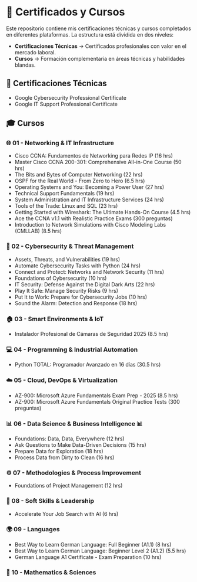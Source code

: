 # 📂 Certificados y Cursos

Este repositorio contiene mis certificaciones técnicas y cursos completados en diferentes plataformas.
La estructura está dividida en dos niveles:  
- **Certificaciones Técnicas** → Certificados profesionales con valor en el mercado laboral.  
- **Cursos** → Formación complementaria en áreas técnicas y habilidades blandas.


## 🏅 Certificaciones Técnicas
- Google Cybersecurity Professional Certificate  
- Google IT Support Professional Certificate


## 🎓 Cursos

### 🌐 01 - Networking & IT Infrastructure

- Cisco CCNA: Fundamentos de Networking para Redes IP (16 hrs)
- Master Cisco CCNA 200-301: Comprehensive All-in-One Course (50 hrs)
- The Bits and Bytes of Computer Networking (22 hrs)
- OSPF for the Real World - From Zero to Hero (6.5 hrs)
- Operating Systems and You: Becoming a Power User (27 hrs)
- Technical Support Fundamentals (19 hrs)
- System Administration and IT Infrastructure Services (24 hrs)
- Tools of the Trade: Linux and SQL (23 hrs)
- Getting Started with Wireshark: The Ultimate Hands-On Course (4.5 hrs)
- Ace the CCNA v1.1 with Realistic Practice Exams (300 preguntas)
- Introduction to Network Simulations with Cisco Modeling Labs (CMLLAB) (8.5 hrs)


### 🔐 02 - Cybersecurity & Threat Management

- Assets, Threats, and Vulnerabilities (19 hrs)
- Automate Cybersecurity Tasks with Python (24 hrs)
- Connect and Protect: Networks and Network Security (11 hrs)
- Foundations of Cybersecurity (10 hrs)
- IT Security: Defense Against the Digital Dark Arts (22 hrs)
- Play It Safe: Manage Security Risks (9 hrs)
- Put It to Work: Prepare for Cybersecurity Jobs (10 hrs)
- Sound the Alarm: Detection and Response (18 hrs)


### 🏠 03 - Smart Environments & IoT

- Instalador Profesional de Cámaras de Seguridad 2025 (8.5 hrs)


### 💻 04 - Programming & Industrial Automation

- Python TOTAL: Programador Avanzado en 16 días (30.5 hrs)


### ☁️ 05 - Cloud, DevOps & Virtualization

- AZ-900: Microsoft Azure Fundamentals Exam Prep - 2025 (8.5 hrs)
- AZ-900: Microsoft Azure Fundamentals Original Practice Tests (300 preguntas)


### 📊 06 - Data Science & Business Intelligence 📊

- Foundations: Data, Data, Everywhere (12 hrs)
- Ask Questions to Make Data-Driven Decisions (15 hrs)
- Prepare Data for Exploration (18 hrs)
- Process Data from Dirty to Clean (16 hrs)


### ⚙️ 07 - Methodologies & Process Improvement  

- Foundations of Project Management (12 hrs)


### 🤝 08 - Soft Skills & Leadership 

- Accelerate Your Job Search with AI (6 hrs)


### 🌍 09 - Languages  

- Best Way to Learn German Language: Full Beginner (A1.1) (8 hrs)
- Best Way to Learn German Language: Beginner Level 2 (A1.2) (5.5 hrs)
- German Language A1 Certificate - Exam Preparation (10 hrs)


### 🧮 10 - Mathematics & Sciences